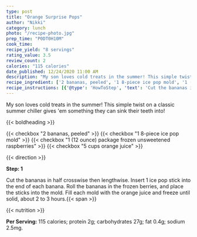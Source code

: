 ```yaml
---
type: post
title: "Orange Surprise Pops"
author: "Nikki"
category: lunch
photo: "/recipe-photo.jpg"
prep_time: "P0DT0H10M"
cook_time: 
recipe_yield: "8 servings"
rating_value: 3.5
review_count: 2
calories: "115 calories"
date_published: 12/24/2020 11:00 AM
description: "My son loves cold treats in the summer! This simple twist on a classic summer chiller gives 'em something they can sink their teeth into!"
recipe_ingredient: ['2 bananas, peeled', '1 8-piece ice pop mold', '1 (12 ounce) package frozen unsweetened raspberries', '5 cups orange juice']
recipe_instructions: [{'@type': 'HowToStep', 'text': 'Cut the bananas in half crosswise then lengthwise. Insert 1 ice pop stick into the end of each banana. Roll the bananas in the frozen berries, and place the sticks into the mold.  Fill each mold with the orange juice and freeze until solid, about 2 to 3 hours.\n'}]
---
```


My son loves cold treats in the summer! This simple twist on a classic summer chiller gives 'em something they can sink their teeth into! 

{{< boldheading >}}

{{< checkbox "2  bananas, peeled" >}}
{{< checkbox "1  8-piece ice pop mold" >}}
{{< checkbox "1 (12 ounce) package frozen unsweetened raspberries" >}}
{{< checkbox "5 cups orange juice" >}}


{{< direction >}}

**Step: 1**

Cut the bananas in half crosswise then lengthwise. Insert 1 ice pop stick into the end of each banana. Roll the bananas in the frozen berries, and place the sticks into the mold.  Fill each mold with the orange juice and freeze until solid, about 2 to 3 hours.{{< span >}}

{{< nutrition >}}

**Per Serving:** 115 calories; protein 2g; carbohydrates 27g; fat 0.4g; sodium 2.5mg.